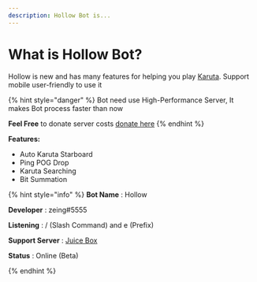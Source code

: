 ```yaml
---
description: Hollow Bot is...
---
```


# What is Hollow Bot?

Hollow is new and has many features for helping you play [Karuta](https://karuta.xyz/). Support mobile user-friendly to use it

{% hint style="danger" %}
Bot need use High-Performance Server, It makes Bot process faster than now

**Feel Free** to donate server costs [donate here](https://ko-fi.com/zeing)
{% endhint %}

**Features:**

* Auto Karuta Starboard
* Ping POG Drop
* Karuta Searching
* Bit Summation

{% hint style="info" %}
**Bot Name**              :  Hollow

**Developer**             : zeing#5555

**Listening**               :  / (Slash Command) and e (Prefix)

**Support Server**  :  [Juice Box](https://top.gg/servers/853705138078220318)

**Status**                     : Online (Beta)


{% endhint %}

